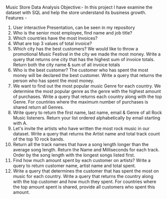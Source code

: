 Music Store Data Analysis
Objective:-
In this project I have examine the dataset with SQL and help the store understand its business growth.
Features -
1. User interactive Presentation, can be seen in my repository
2. Who is the senior most employee, find name and job title?
3. Which countries have the most Invoices?
4. What are top 3 values of total invoice?
5. Which city has the best customers? We would like to throw a promotional Music Festival in the city we made the most money. Write a query that returns one city that has the highest sum of invoice totals. Return both the city name & sum of all invoice totals
6. Who is the best customer? The customer who has spent the most money will be declared the best customer. Write a query that returns the person who has spent the most money.
7. We want to find out the most popular music Genre for each country. We determine the most popular genre as the genre with the highest amount of purchases. Write a query that returns each country along with the top Genre. For countries where the maximum number of purchases is shared return all Genres.
8. Write query to return the first name, last name, email & Genre of all Rock Music listeners. Return your list ordered alphabetically by email starting with A.
9. Let's invite the artists who have written the most rock music in our dataset. Write a query that returns the Artist name and total track count of the top 10 rock bands.
10. Return all the track names that have a song length longer than the average song length. Return the Name and Milliseconds for each track. Order by the song length with the longest songs listed first.
11. Find how much amount spent by each customer on artists? Write a query to return customer name, artist name and total spent.
12. Write a query that determines the customer that has spent the most on music for each country. Write a query that returns the country along with the top customer and how much they spent. For countries where the top amount spent is shared, provide all customers who spent this amount.
